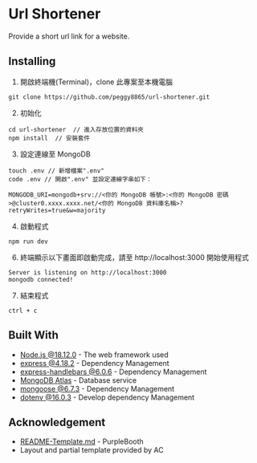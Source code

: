 # Url Shortener

Provide a short url link for a website.

## Installing

1. 開啟終端機(Terminal)，clone 此專案至本機電腦
```
git clone https://github.com/peggy8865/url-shortener.git
```

2. 初始化
```
cd url-shortener  // 進入存放位置的資料夾
npm install  // 安裝套件
```

3. 設定連線至 MongoDB
```
touch .env // 新增檔案".env"
code .env // 開啟".env" 並設定連線字串如下：
```
```
MONGODB_URI=mongodb+srv://<你的 MongoDB 帳號>:<你的 MongoDB 密碼>@cluster0.xxxx.xxxx.net/<你的 MongoDB 資料庫名稱>?retryWrites=true&w=majority
```

4. 啟動程式
```
npm run dev
```

6. 終端顯示以下畫面即啟動完成，請至 http://localhost:3000 開始使用程式
```
Server is listening on http://localhost:3000
mongodb connected!
```

7. 結束程式
```
ctrl + c
```

## Built With

* [Node.js @18.12.0](https://nodejs.org/en/) - The web framework used
* [express @4.18.2](https://www.npmjs.com/package/express) - Dependency Management
* [express-handlebars @6.0.6](https://www.npmjs.com/package/express-handlebars) - Dependency Management
* [MongoDB Atlas](https://www.mongodb.com/atlas/database) - Database service
* [mongoose @6.7.3](https://www.npmjs.com/package/mongoose) - Dependency Management
* [dotenv @16.0.3](https://www.npmjs.com/package/dotenv) - Develop dependency Management

## Acknowledgement

* [README-Template.md](https://gist.github.com/PurpleBooth/109311bb0361f32d87a2) - PurpleBooth
* Layout and partial template provided by AC